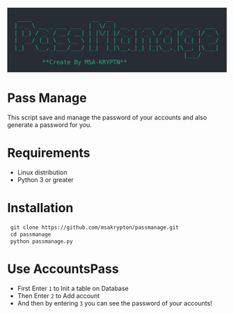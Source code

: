 ![image](https://github.com/msakrypton/pass-manage/blob/main/image.png?raw=true)
# Pass Manage
 This script save and manage the password of your accounts and also generate a password for you.
# Requirements
 * Linux distribution
 * Python 3 or greater
# Installation
```
 git clone https://github.com/msakrypton/passmanage.git
 cd passmanage
 python passmanage.py
```
# Use AccountsPass
 * First Enter `1` to Init a table on Database
 * Then Enter `2` to Add account 
 * And then by entering `3` you can see the password of your accounts!

